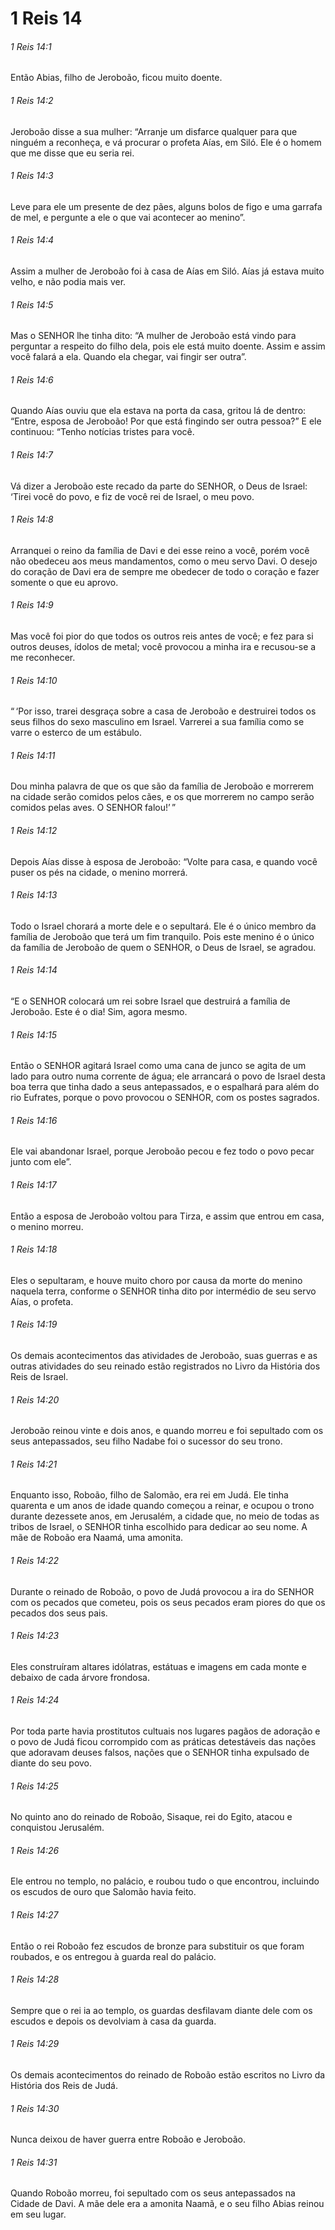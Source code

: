 # 1 Reis 14

###### 1 Reis 14:1

Então Abias, filho de Jeroboão, ficou muito doente.

###### 1 Reis 14:2

Jeroboão disse a sua mulher: “Arranje um disfarce qualquer para que ninguém a reconheça, e vá procurar o profeta Aías, em Siló. Ele é o homem que me disse que eu seria rei.

###### 1 Reis 14:3

Leve para ele um presente de dez pães, alguns bolos de figo e uma garrafa de mel, e pergunte a ele o que vai acontecer ao menino”.

###### 1 Reis 14:4

Assim a mulher de Jeroboão foi à casa de Aías em Siló. Aías já estava muito velho, e não podia mais ver.

###### 1 Reis 14:5

Mas o SENHOR lhe tinha dito: “A mulher de Jeroboão está vindo para perguntar a respeito do filho dela, pois ele está muito doente. Assim e assim você falará a ela. Quando ela chegar, vai fingir ser outra”.

###### 1 Reis 14:6

Quando Aías ouviu que ela estava na porta da casa, gritou lá de dentro: “Entre, esposa de Jeroboão! Por que está fingindo ser outra pessoa?” E ele continuou: “Tenho notícias tristes para você.

###### 1 Reis 14:7

Vá dizer a Jeroboão este recado da parte do SENHOR, o Deus de Israel: ‘Tirei você do povo, e fiz de você rei de Israel, o meu povo.

###### 1 Reis 14:8

Arranquei o reino da família de Davi e dei esse reino a você, porém você não obedeceu aos meus mandamentos, como o meu servo Davi. O desejo do coração de Davi era de sempre me obedecer de todo o coração e fazer somente o que eu aprovo.

###### 1 Reis 14:9

Mas você foi pior do que todos os outros reis antes de você; e fez para si outros deuses, ídolos de metal; você provocou a minha ira e recusou-se a me reconhecer.

###### 1 Reis 14:10

“ ‘Por isso, trarei desgraça sobre a casa de Jeroboão e destruirei todos os seus filhos do sexo masculino em Israel. Varrerei a sua família como se varre o esterco de um estábulo.

###### 1 Reis 14:11

Dou minha palavra de que os que são da família de Jeroboão e morrerem na cidade serão comidos pelos cães, e os que morrerem no campo serão comidos pelas aves. O SENHOR falou!’ ”

###### 1 Reis 14:12

Depois Aías disse à esposa de Jeroboão: “Volte para casa, e quando você puser os pés na cidade, o menino morrerá.

###### 1 Reis 14:13

Todo o Israel chorará a morte dele e o sepultará. Ele é o único membro da família de Jeroboão que terá um fim tranquilo. Pois este menino é o único da família de Jeroboão de quem o SENHOR, o Deus de Israel, se agradou.

###### 1 Reis 14:14

“E o SENHOR colocará um rei sobre Israel que destruirá a família de Jeroboão. Este é o dia! Sim, agora mesmo.

###### 1 Reis 14:15

Então o SENHOR agitará Israel como uma cana de junco se agita de um lado para outro numa corrente de água; ele arrancará o povo de Israel desta boa terra que tinha dado a seus antepassados, e o espalhará para além do rio Eufrates, porque o povo provocou o SENHOR, com os postes sagrados.

###### 1 Reis 14:16

Ele vai abandonar Israel, porque Jeroboão pecou e fez todo o povo pecar junto com ele”.

###### 1 Reis 14:17

Então a esposa de Jeroboão voltou para Tirza, e assim que entrou em casa, o menino morreu.

###### 1 Reis 14:18

Eles o sepultaram, e houve muito choro por causa da morte do menino naquela terra, conforme o SENHOR tinha dito por intermédio de seu servo Aías, o profeta.

###### 1 Reis 14:19

Os demais acontecimentos das atividades de Jeroboão, suas guerras e as outras atividades do seu reinado estão registrados no Livro da História dos Reis de Israel.

###### 1 Reis 14:20

Jeroboão reinou vinte e dois anos, e quando morreu e foi sepultado com os seus antepassados, seu filho Nadabe foi o sucessor do seu trono.

###### 1 Reis 14:21

Enquanto isso, Roboão, filho de Salomão, era rei em Judá. Ele tinha quarenta e um anos de idade quando começou a reinar, e ocupou o trono durante dezessete anos, em Jerusalém, a cidade que, no meio de todas as tribos de Israel, o SENHOR tinha escolhido para dedicar ao seu nome. A mãe de Roboão era Naamá, uma amonita.

###### 1 Reis 14:22

Durante o reinado de Roboão, o povo de Judá provocou a ira do SENHOR com os pecados que cometeu, pois os seus pecados eram piores do que os pecados dos seus pais.

###### 1 Reis 14:23

Eles construíram altares idólatras, estátuas e imagens em cada monte e debaixo de cada árvore frondosa.

###### 1 Reis 14:24

Por toda parte havia prostitutos cultuais nos lugares pagãos de adoração e o povo de Judá ficou corrompido com as práticas detestáveis das nações que adoravam deuses falsos, nações que o SENHOR tinha expulsado de diante do seu povo.

###### 1 Reis 14:25

No quinto ano do reinado de Roboão, Sisaque, rei do Egito, atacou e conquistou Jerusalém.

###### 1 Reis 14:26

Ele entrou no templo, no palácio, e roubou tudo o que encontrou, incluindo os escudos de ouro que Salomão havia feito.

###### 1 Reis 14:27

Então o rei Roboão fez escudos de bronze para substituir os que foram roubados, e os entregou à guarda real do palácio.

###### 1 Reis 14:28

Sempre que o rei ia ao templo, os guardas desfilavam diante dele com os escudos e depois os devolviam à casa da guarda.

###### 1 Reis 14:29

Os demais acontecimentos do reinado de Roboão estão escritos no Livro da História dos Reis de Judá.

###### 1 Reis 14:30

Nunca deixou de haver guerra entre Roboão e Jeroboão.

###### 1 Reis 14:31

Quando Roboão morreu, foi sepultado com os seus antepassados na Cidade de Davi. A mãe dele era a amonita Naamã, e o seu filho Abias reinou em seu lugar.

